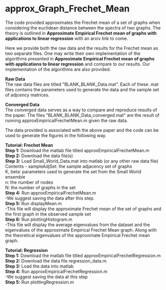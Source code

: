 # approx_Graph_Frechet_Mean

The code provided approximates the Frechet mean of a set of graphs when considering the euclidean distance between the spectra of two graphs. The theory is outlined in **Approximate Empirical Frechet mean of graphs with applications to linear regression** with an arxiv link to come.  <br />

Here we provide both the raw data and the results for the Frechet mean as two separate files. One may write their own implementation of the algorithms presented in **Approximate Empirical Frechet mean of graphs with applications to linear regression** and compare to our results. Our implementation of the algorithms are also provided.

**Raw Data** <br />
The raw data files are titled "BLANK_BLANK_Data.mat". Each of these .mat files contains the parameters used to generate the data and the sample set of adjcency matrices.

**Converged Data** <br />
The converged data serves as a way to compare and reproduce results of the paper. The files "BLANK_BLANK_Data_converged.mat" are the result of running approxEmpiricalFrechetMean.m given the raw data.

The data provided is associated with the above paper and the code can be used to generate the figures in the following way.

**Tutorial: Frechet Mean** <br />
**Step 1:** Download the matlab file titled approxEmpiricalFrechetMean.m <br />
**Step 2:** Download the data file(s) <br />
**Step 3:** Load Small_World_Data.mat into matlab (or any other raw data file) <br />
Contents - sampleAdjSet: the sample adjacency set of graphs <br />
              K, beta: parameters used to generate the set from the Small World ensemble <br />
              n: the number of nodes <br />
              N: the number of graphs in the set <br />
**Step 4:** Run approxEmpiricalFrechetMean.m  <br />
        -We suggest saving the data after this step. <br />
**Step 5:** Run displayMean.m <br />
        -This file will display the approximate Frechet mean of the set of graphs and the first graph in the observed sample set <br />
**Step 6:** Run plottingHistogram.m <br />
        -This file will display the average eigenvalues from the dataset and the eigenvalues of the approximate Empirical Frechet Mean graph. Along with the theoretical eigenvalues of the approximate Empirical Frechet mean graph. <br />

**Tutorial: Regression** <br />
**Step 1:** Download the matlab file titled approxEmpiricalFrechetRegression.m <br />
**Step 2:** Download the data file regression_data.m <br />
**Step 3:** Load the data into matlab <br />
**Step 4:** Run approxEmpiricalFrechetRegression.m <br />
-We suggest saving the data at this step <br />
**Step 5:** Run plottingRegression.m <br />
